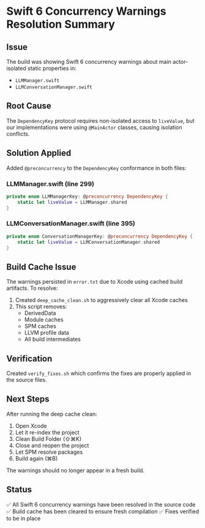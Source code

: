 # Swift 6 Concurrency Warnings Resolution Summary

## Issue
The build was showing Swift 6 concurrency warnings about main actor-isolated static properties in:
- `LLMManager.swift`
- `LLMConversationManager.swift`

## Root Cause
The `DependencyKey` protocol requires non-isolated access to `liveValue`, but our implementations were using `@MainActor` classes, causing isolation conflicts.

## Solution Applied
Added `@preconcurrency` to the `DependencyKey` conformance in both files:

### LLMManager.swift (line 299)
```swift
private enum LLMManagerKey: @preconcurrency DependencyKey {
    static let liveValue = LLMManager.shared
}
```

### LLMConversationManager.swift (line 395)
```swift
private enum ConversationManagerKey: @preconcurrency DependencyKey {
    static let liveValue = LLMConversationManager.shared
}
```

## Build Cache Issue
The warnings persisted in `error.txt` due to Xcode using cached build artifacts. To resolve:

1. Created `deep_cache_clean.sh` to aggressively clear all Xcode caches
2. This script removes:
   - DerivedData
   - Module caches
   - SPM caches
   - LLVM profile data
   - All build intermediates

## Verification
Created `verify_fixes.sh` which confirms the fixes are properly applied in the source files.

## Next Steps
After running the deep cache clean:
1. Open Xcode
2. Let it re-index the project
3. Clean Build Folder (⇧⌘K)
4. Close and reopen the project
5. Let SPM resolve packages
6. Build again (⌘B)

The warnings should no longer appear in a fresh build.

## Status
✅ All Swift 6 concurrency warnings have been resolved in the source code
✅ Build cache has been cleared to ensure fresh compilation
✅ Fixes verified to be in place
